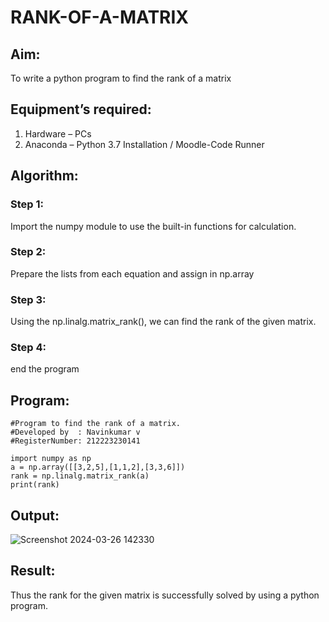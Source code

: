 # RANK-OF-A-MATRIX
## Aim:
To write a python program to find the rank of a matrix
## Equipment’s required:
1. 	Hardware – PCs
2. 	Anaconda – Python 3.7 Installation / Moodle-Code Runner
## Algorithm:
### Step 1: 
Import the numpy module to use the built-in functions for calculation.
### Step 2: 
Prepare the lists from each equation and assign in np.array
### Step 3: 
Using the np.linalg.matrix_rank(), we can find the rank of the given matrix.
### Step 4: 
end the program
## Program:
```
#Program to find the rank of a matrix.
#Developed by  : Navinkumar v
#RegisterNumber: 212223230141

import numpy as np
a = np.array([[3,2,5],[1,1,2],[3,3,6]])
rank = np.linalg.matrix_rank(a)
print(rank)
```
## Output:

![Screenshot 2024-03-26 142330](https://github.com/navinofficial/RANK-OF-A-MATRIX/assets/151710204/3ae116c3-298a-45c1-a944-54cb78026673)


## Result:
Thus the rank for the given matrix is successfully solved by  using a python program.

